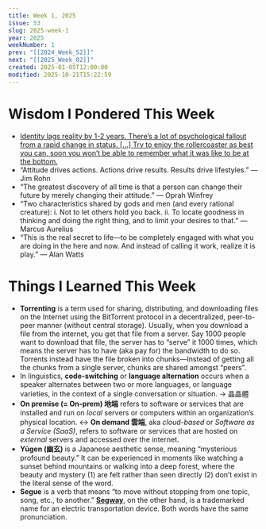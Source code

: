 ```yaml
---
title: Week 1, 2025
issue: 53
slug: 2025-week-1
year: 2025
weekNumber: 1
prev: "[[2024_Week_52]]"
next: "[[2025_Week_02]]"
created: 2025-01-05T12:00:00
modified: 2025-10-21T15:22:59
---
```


# Wisdom I Pondered This Week

* [Identity lags reality by 1-2 years. There’s a lot of psychological fallout from a rapid change in status. \[…\] Try to enjoy the rollercoaster as best you can, soon you won’t be able to remember what it was like to be at the bottom.](https://x.com/ChrisWillx/status/1646572145533747219)
* “Attitude drives actions. Actions drive results. Results drive lifestyles.” — Jim Rohn
* “The greatest discovery of all time is that a person can change their future by merely changing their attitude.” — Oprah Winfrey
* “Two characteristics shared by gods and men (and every rational creature): i. Not to let others hold you back. ii. To locate goodness in thinking and doing the right thing, and to limit your desires to that.” — Marcus Aurelius
* “This is the real secret to life—to be completely engaged with what you are doing in the here and now. And instead of calling it work, realize it is play.” — Alan Watts

# Things I Learned This Week

* **Torrenting** is a term used for sharing, distributing, and downloading files on the Internet using the BitTorrent protocol in a decentralized, peer-to-peer manner (without central storage). Usually, when you download a file from the internet, you get that file from a server. Say 1000 people want to download that file, the server has to “serve” it 1000 times, which means the server has to have (aka pay for) the bandwidth to do so. Torrents instead have the file broken into chunks—Instead of getting all the chunks from a single server, chunks are shared amongst “peers”.
* In linguistics, **code-switching** or **language alternation** occurs when a speaker alternates between two or more languages, or language varieties, in the context of a single conversation or situation. → 晶晶體
* **On premise (= On-prem) 地端** refers to software or services that are installed and run on _local_ servers or computers within an organization’s physical location. ↔ **On demand 雲端**, aka _cloud-based_ or _Software as a Service (SaaS)_, refers to software or services that are hosted on _external_ servers and accessed over the internet.
* **Yūgen (幽玄)** is a Japanese aesthetic sense, meaning “mysterious profound beauty.” It can be experienced in moments like watching a sunset behind mountains or walking into a deep forest, where the beauty and mystery (1) are felt rather than seen directly (2) don’t exist in the literal sense of the word.
* **Segue** is a verb that means “to move without stopping from one topic, song, etc., to another.” **[Segway](https://de-de.segway.com/)**, on the other hand, is a trademarked name for an electric transportation device. Both words have the same pronunciation.
